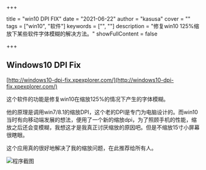 +++

title = "win10 DPI FIX"
date = "2021-06-22"
author = "kasusa"
cover = ""
tags = ["win10", "软件"]
keywords = ["", ""]
description = "修复win10 125%缩放下某些软件字体模糊的解决方法。"
showFullContent = false

+++

## Windows10 DPI Fix

[http://windows10-dpi-fix.xpexplorer.com/](http://windows10-dpi-fix.xpexplorer.com/)

这个软件的功能是修复win10在缩放125%的情况下产生的字体模糊。

他的原理是调用win7/8.1的缩放DPI，这个老的DPI是专门为电脑设计的。而win10当时有向移动端发展的想法，便用了一个新的缩放dpi，为了照顾手机的性能，缩放之后还会变模糊，我想这才是我真正讨厌缩放的原因吧。但是不缩放15寸小屏幕很瞎眼。

这个应用真的很好地解决了我的缩放问题，在此推荐给所有人。

![程序截图](https://tva1.sinaimg.cn/large/006rgJELgy1grqsxs460dj30d1060q4e.jpg)
